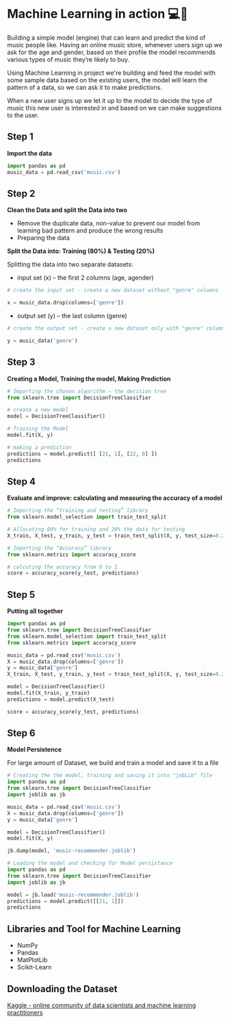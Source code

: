 Machine Learning in action 💻🚀
===============================

Building a simple model (engine) that can learn and predict the kind of music people like. Having an online music store, whenever users sign up we ask for the age and gender, based on their profile the model recommends various types of music they’re likely to buy.

Using Machine Learning in project we're building and feed the model with some sample data based on the existing users, the model will learn the pattern of a data, so we can ask it to make predictions.

When a new user signs up we let it up to the model to decide the type of music this new user is interested in and based on we can make suggestions to the user.


Step 1
----
**Import the data**
```python
import pandas as pd
music_data = pd.read_csv('music.csv')
```

Step 2
----
**Clean the Data and split the Data into two**

* Remove the duplicate data, non-value to prevent our model from learning bad pattern and produce the wrong results
* Preparing the data

**Split the Data into: Training (80%) & Testing (20%)**

Splitting the data into two separate datasets:
* input set (x) – the first 2 columns (age, agender)

```python
# create the input set - create a new dataset without "genre" columns

x = music_data.drop(columns=['genre']) 
```

* output set (y) – the last column (genre)

```python
# create the output set - create a new dataset only with "genre" column

y = music_data('genre') 
```

Step 3
----
**Creating a Model, Training the model, Making Prediction**

```python
# Importing the chosen algorithm – the decision tree
from sklearn.tree import DecisionTreeClassifier

# create a new model
model = DecisionTreeClassifier()

# Training the Model
model.fit(X, y)

# making a prediction
predictions = model.predict([ [21, 1], [22, 0] ])
predictions
```

Step 4
----
**Evaluate and improve: calculating and measuring the accuracy of a model**

```python
# Importing the “training and testing” library
from sklearn.model_selection import train_test_split

# Allocating 80% for training and 20% the data for testing
X_train, X_test, y_train, y_test = train_test_split(X, y, test_size=0.2)

# Importing the “Accuracy” library
from sklearn.metrics import accuracy_score

# calcuting the accuracy from 0 to 1
score = accuracy_score(y_test, predictions)
```

Step 5
----
**Putting all together**

```python
import pandas as pd
from sklearn.tree import DecisionTreeClassifier
from sklearn.model_selection import train_test_split
from sklearn.metrics import accuracy_score

music_data = pd.read_csv('music.csv')
X = music_data.drop(columns=['genre'])
y = music_data['genre']
X_train, X_test, y_train, y_test = train_test_split(X, y, test_size=0.2)

model = DecisionTreeClassifier()
model.fit(X_train, y_train)
predictions = model.predict(X_test)

score = accuracy_score(y_test, predictions)
```

Step 6
----
**Model Persistence**

For large amount of Dataset, we build and train a model and save it to a file

```python
# Creating the the model, training and saving it into "jobLib" file
import pandas as pd
from sklearn.tree import DecisionTreeClassifier
import joblib as jb

music_data = pd.read_csv('music.csv')
X = music_data.drop(columns=['genre'])
y = music_data['genre']

model = DecisionTreeClassifier()
model.fit(X, y)

jb.dump(model, 'music-recommender.joblib')

# Loading the model and checking for Model persistance
import pandas as pd
from sklearn.tree import DecisionTreeClassifier
import joblib as jb

model = jb.load('music-recommender.joblib')
predictions = model.predict([[21, 1]])
predictions
```

Libraries and Tool for Machine Learning
----
* NumPy 
* Pandas 
* MatPlotLib
* Scikit-Learn


Downloading the Dataset
----
[Kaggle - online community of data scientists and machine learning practitioners ](https://www.kaggle.com/)